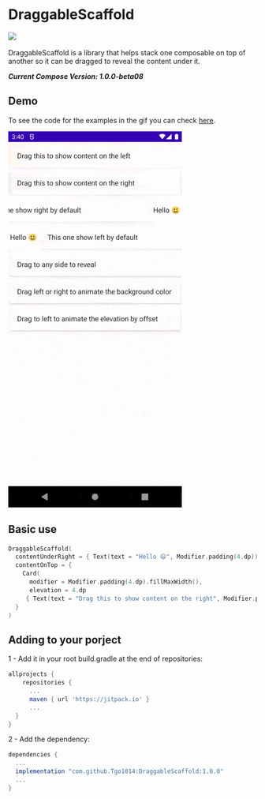 # DraggableScaffold

[![](https://jitpack.io/v/Tgo1014/DraggableScaffold.svg)](https://jitpack.io/#Tgo1014/DraggableScaffold)

DraggableScaffold is a library that helps stack one composable on top of another so it can be dragged to reveal the content under it.

***Current Compose Version: 1.0.0-beta08***

## Demo

To see the code for the examples in the gif you can check [here](https://github.com/Tgo1014/DraggableScaffold/blob/f1b7bd1a68e5c1b56f6cbf04afdd23cd9147fdcb/app/src/main/java/tgo1014/draggablescaffold/MainActivity.kt#L42).

![](https://github.com/Tgo1014/DraggableScaffold/raw/main/sources/demo.gif)

## Basic use

```kotlin
DraggableScaffold(
  contentUnderRight = { Text(text = "Hello 😃", Modifier.padding(4.dp)) },
  contentOnTop = {
    Card(
      modifier = Modifier.padding(4.dp).fillMaxWidth(),
      elevation = 4.dp
     { Text(text = "Drag this to show content on the right", Modifier.padding(16.dp)) }
  }
)
```

## Adding to your porject

1 - Add it in your root build.gradle at the end of repositories:
```gradle
allprojects {
    repositories {
      ...
      maven { url 'https://jitpack.io' }
      ...
  }
}
```

2 - Add the dependency:
```gradle
dependencies {
  ...
  implementation "com.github.Tgo1014:DraggableScaffold:1.0.0"
  ...
}
```
